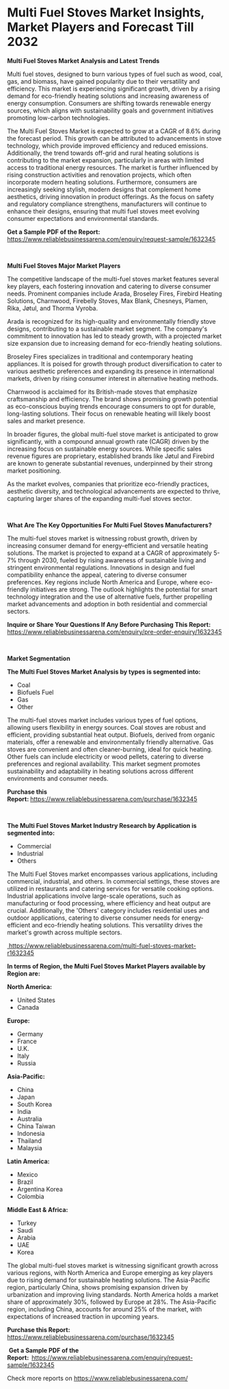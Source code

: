 <p><h1>Multi Fuel Stoves Market Insights, Market Players and Forecast Till 2032</h1></p><p><strong>Multi Fuel Stoves Market Analysis and Latest Trends</strong></p>
<p><p>Multi fuel stoves, designed to burn various types of fuel such as wood, coal, gas, and biomass, have gained popularity due to their versatility and efficiency. This market is experiencing significant growth, driven by a rising demand for eco-friendly heating solutions and increasing awareness of energy consumption. Consumers are shifting towards renewable energy sources, which aligns with sustainability goals and government initiatives promoting low-carbon technologies.</p><p>The Multi Fuel Stoves Market is expected to grow at a CAGR of 8.6% during the forecast period. This growth can be attributed to advancements in stove technology, which provide improved efficiency and reduced emissions. Additionally, the trend towards off-grid and rural heating solutions is contributing to the market expansion, particularly in areas with limited access to traditional energy resources. The market is further influenced by rising construction activities and renovation projects, which often incorporate modern heating solutions. Furthermore, consumers are increasingly seeking stylish, modern designs that complement home aesthetics, driving innovation in product offerings. As the focus on safety and regulatory compliance strengthens, manufacturers will continue to enhance their designs, ensuring that multi fuel stoves meet evolving consumer expectations and environmental standards.</p></p>
<p><strong>Get a Sample PDF of the Report:&nbsp;</strong> <a href="https://www.reliablebusinessarena.com/enquiry/request-sample/1632345?utm_campaign=2343&utm_medium=2&utm_source=Github&utm_content=ia&utm_term=13022025&utm_id=multi-fuel-stoves">https://www.reliablebusinessarena.com/enquiry/request-sample/1632345</a></p>
<p>&nbsp;</p>
<p><strong>Multi Fuel Stoves Major Market Players</strong></p>
<p><p>The competitive landscape of the multi-fuel stoves market features several key players, each fostering innovation and catering to diverse consumer needs. Prominent companies include Arada, Broseley Fires, Firebird Heating Solutions, Charnwood, Firebelly Stoves, Max Blank, Chesneys, Plamen, Rika, Jøtul, and Thorma Vyroba.</p><p>Arada is recognized for its high-quality and environmentally friendly stove designs, contributing to a sustainable market segment. The company's commitment to innovation has led to steady growth, with a projected market size expansion due to increasing demand for eco-friendly heating solutions.</p><p>Broseley Fires specializes in traditional and contemporary heating appliances. It is poised for growth through product diversification to cater to various aesthetic preferences and expanding its presence in international markets, driven by rising consumer interest in alternative heating methods.</p><p>Charnwood is acclaimed for its British-made stoves that emphasize craftsmanship and efficiency. The brand shows promising growth potential as eco-conscious buying trends encourage consumers to opt for durable, long-lasting solutions. Their focus on renewable heating will likely boost sales and market presence.</p><p>In broader figures, the global multi-fuel stove market is anticipated to grow significantly, with a compound annual growth rate (CAGR) driven by the increasing focus on sustainable energy sources. While specific sales revenue figures are proprietary, established brands like Jøtul and Firebird are known to generate substantial revenues, underpinned by their strong market positioning.</p><p>As the market evolves, companies that prioritize eco-friendly practices, aesthetic diversity, and technological advancements are expected to thrive, capturing larger shares of the expanding multi-fuel stoves sector.</p></p>
<p>&nbsp;</p>
<p><strong>What Are The Key Opportunities For Multi Fuel Stoves Manufacturers?</strong></p>
<p><p>The multi-fuel stoves market is witnessing robust growth, driven by increasing consumer demand for energy-efficient and versatile heating solutions. The market is projected to expand at a CAGR of approximately 5-7% through 2030, fueled by rising awareness of sustainable living and stringent environmental regulations. Innovations in design and fuel compatibility enhance the appeal, catering to diverse consumer preferences. Key regions include North America and Europe, where eco-friendly initiatives are strong. The outlook highlights the potential for smart technology integration and the use of alternative fuels, further propelling market advancements and adoption in both residential and commercial sectors.</p></p>
<p><strong>Inquire or Share Your Questions If Any Before Purchasing This Report:</strong> <a href="https://www.reliablebusinessarena.com/enquiry/pre-order-enquiry/1632345?utm_campaign=2343&utm_medium=2&utm_source=Github&utm_content=ia&utm_term=13022025&utm_id=multi-fuel-stoves">https://www.reliablebusinessarena.com/enquiry/pre-order-enquiry/1632345</a></p>
<p>&nbsp;</p>
<p><strong>Market Segmentation</strong></p>
<p><strong>The Multi Fuel Stoves Market Analysis by types is segmented into:</strong></p>
<p><ul><li>Coal</li><li>Biofuels Fuel</li><li>Gas</li><li>Other</li></ul></p>
<p><p>The multi-fuel stoves market includes various types of fuel options, allowing users flexibility in energy sources. Coal stoves are robust and efficient, providing substantial heat output. Biofuels, derived from organic materials, offer a renewable and environmentally friendly alternative. Gas stoves are convenient and often cleaner-burning, ideal for quick heating. Other fuels can include electricity or wood pellets, catering to diverse preferences and regional availability. This market segment promotes sustainability and adaptability in heating solutions across different environments and consumer needs.</p></p>
<p><strong>Purchase this Report:&nbsp;</strong><a href="https://www.reliablebusinessarena.com/purchase/1632345?utm_campaign=2343&utm_medium=2&utm_source=Github&utm_content=ia&utm_term=13022025&utm_id=multi-fuel-stoves">https://www.reliablebusinessarena.com/purchase/1632345</a></p>
<p>&nbsp;</p>
<p><strong>The Multi Fuel Stoves Market Industry Research by Application is segmented into:</strong></p>
<p><ul><li>Commercial</li><li>Industrial</li><li>Others</li></ul></p>
<p><p>The Multi Fuel Stoves market encompasses various applications, including commercial, industrial, and others. In commercial settings, these stoves are utilized in restaurants and catering services for versatile cooking options. Industrial applications involve large-scale operations, such as manufacturing or food processing, where efficiency and heat output are crucial. Additionally, the 'Others' category includes residential uses and outdoor applications, catering to diverse consumer needs for energy-efficient and eco-friendly heating solutions. This versatility drives the market's growth across multiple sectors.</p></p>
<p><a href="https://www.reliablebusinessarena.com/multi-fuel-stoves-market-r1632345?utm_campaign=2343&utm_medium=2&utm_source=Github&utm_content=ia&utm_term=13022025&utm_id=multi-fuel-stoves">&nbsp;https://www.reliablebusinessarena.com/multi-fuel-stoves-market-r1632345</a></p>
<p><strong>In terms of Region, the Multi Fuel Stoves Market Players available by Region are:</strong></p>
<p>
    <p> <strong> North America: </strong>
        <ul>
            <li>United States</li>
            <li>Canada</li>
        </ul>
        </p> 
    <p> <strong> Europe: </strong>
        <ul>
            <li>Germany</li>
            <li>France</li>
            <li>U.K.</li>
            <li>Italy</li>
            <li>Russia</li>
        </ul>
        </p> 
    <p> <strong> Asia-Pacific: </strong>
        <ul>
            <li>China</li>
            <li>Japan</li>
            <li>South Korea</li>
            <li>India</li>
            <li>Australia</li>
            <li>China Taiwan</li>
            <li>Indonesia</li>
            <li>Thailand</li>
            <li>Malaysia</li>
        </ul>
        </p> 
    <p> <strong> Latin America: </strong>
        <ul>
            <li>Mexico</li>
            <li>Brazil</li>
            <li>Argentina Korea</li>
            <li>Colombia</li>
        </ul>
        </p> 
    <p> <strong> Middle East & Africa: </strong>
        <ul>
            <li>Turkey</li>
            <li>Saudi</li>
            <li>Arabia</li>
            <li>UAE</li>
            <li>Korea</li>
        </ul>
    </p>
    </p>
<p><p>The global multi-fuel stoves market is witnessing significant growth across various regions, with North America and Europe emerging as key players due to rising demand for sustainable heating solutions. The Asia-Pacific region, particularly China, shows promising expansion driven by urbanization and improving living standards. North America holds a market share of approximately 30%, followed by Europe at 28%. The Asia-Pacific region, including China, accounts for around 25% of the market, with expectations of increased traction in upcoming years.</p></p>
<p><strong>Purchase this Report: </strong><a href="https://www.reliablebusinessarena.com/purchase/1632345?utm_campaign=2343&utm_medium=2&utm_source=Github&utm_content=ia&utm_term=13022025&utm_id=multi-fuel-stoves">https://www.reliablebusinessarena.com/purchase/1632345</a></p>
<p>&nbsp;<strong>Get a Sample PDF of the Report:&nbsp;&nbsp;</strong><a href="https://www.reliablebusinessarena.com/enquiry/request-sample/1632345?utm_campaign=2343&utm_medium=2&utm_source=Github&utm_content=ia&utm_term=13022025&utm_id=multi-fuel-stoves">https://www.reliablebusinessarena.com/enquiry/request-sample/1632345</a></p>
<p><strong></strong></p>
<p>Check more reports on <a href="https://www.reliablebusinessarena.com/?utm_campaign=2343&utm_medium=2&utm_source=Github&utm_content=ia&utm_term=13022025&utm_id=multi-fuel-stoves">https://www.reliablebusinessarena.com/</a></p>